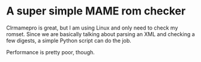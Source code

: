 # A super simple MAME rom checker

Clrmamepro is great, but I am using Linux and only need to check my romset.
Since we are basically talking about parsing an XML and checking a few digests, a simple Python script can do the job.

Performance is pretty poor, though.
